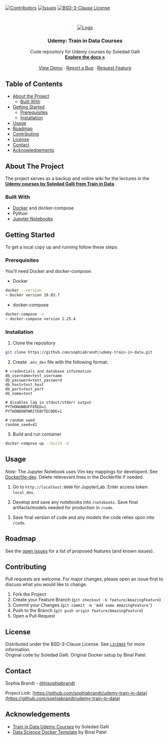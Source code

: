 [![Contributors][contributors-shield]][contributors-url]
[![Issues][issues-shield]][issues-url]
[![BSD-3-Clause License][license-shield]][license-url]

<!-- PROJECT LOGO -->
<br />
<p align="center">
  <a href="https://github.com/sophiabrandt/udemy-train-in-data">
    <img src="data/images/logo.png" alt="Logo">
  </a>

  <h3 align="center">Udemy: Train in Data Courses</h3>

  <p align="center">
    Code repository for Udemy courses by Soledad Galli
    <br />
    <a href="https://github.com/sophiabrandt/udemy-train-in-data"><strong>Explore the docs »</strong></a>
    <br />
    <br />
    <a href="https://github.com/sophiabrandt/udemy-train-in-data">View Demo</a>
    ·
    <a href="https://github.com/sophiabrandt/udemy-train-in-data/issues">Report a Bug</a>
    ·
    <a href="https://github.com/sophiabrandt/udemy-train-in-data/issues">Request Feature</a>
  </p>
</p>

<!-- TABLE OF CONTENTS -->

## Table of Contents

- [About the Project](#about-the-project)
  - [Built With](#built-with)
- [Getting Started](#getting-started)
  - [Prerequisites](#prerequisites)
  - [Installation](#installation)
- [Usage](#usage)
- [Roadmap](#roadmap)
- [Contributing](#contributing)
- [License](#license)
- [Contact](#contact)
- [Acknowledgements](#acknowledgements)

<!-- ABOUT THE PROJECT -->

## About The Project

The project serves as a backup and online wiki for the lectures in the **[Udemy courses by Soledad Galli from Train in Data][udemy]**.

### Built With

- [Docker](https://www.docker.com/) and docker-compose
- Python
- [Jupyter Notebooks](https://jupyter.org/)

<!-- GETTING STARTED -->

## Getting Started

To get a local copy up and running follow these steps:

### Prerequisites

You'll need Docker and docker-compose:

- Docker

```sh
docker --version
> Docker version 19.03.7
```

- docker-compose

```sh
docker-compose -v
> docker-compose version 1.25.4
```

### Installation

1. Clone the repository

```sh
git clone https://github.com/sophiabrandt/udemy-train-in-data.git
```

2. Create `.env_dev` file with the following format:

```
# credentials and database information
db_username=test_username
db_password=test_password
db_host=test_host
db_port=test_port
db_name=test

# disables lag in stdout/stderr output
PYTHONUNBUFFERED=1
PYTHONDONTWRITEBYTECODE=1

# random seed
random_seed=42
```

3. Build and run container

```sh
docker-compose up --build -d
```

<!-- USAGE EXAMPLES -->

## Usage

_Note:_ The Jupyter Notebook uses Vim key mappings for developent. See [Dockerfile-dev](docker/Dockerfile-dev). Delete relevevant lines in the Dockerfile if needed.

1. Go to `http://localhost:8008` for JupyterLab. Enter access token: `local_dev`.

2. Develop and save any notebooks into `/notebooks`. Save final artifacts/models needed for production in `/code`.

3. Save final version of code and any models the code relies upon into `/code`.

<!-- ROADMAP -->

## Roadmap

See the [open issues](https://github.com/sophiabrandt/udemy-train-in-data/issues) for a list of proposed features (and known issues).

<!-- CONTRIBUTING -->

## Contributing

Pull requests are welcome. For major changes, please open an issue first to discuss what you would like to change.

1. Fork the Project
2. Create your Feature Branch (`git checkout -b feature/AmazingFeature`)
3. Commit your Changes (`git commit -m 'Add some AmazingFeature'`)
4. Push to the Branch (`git push origin feature/AmazingFeature`)
5. Open a Pull Request

<!-- LICENSE -->

## License

Distributed under the BSD-3-Clause License. See [`LICENSE`](LICENSE.txt) for more information.  
Original code by Soledad Galli. Original Docker setup by Binal Patel.

<!-- CONTACT -->

## Contact

Sophia Brandt - [@hisophiabrandt](https://twitter.com/hisophiabrandt)

Project Link: [https://github.com/sophiabrandt/udemy-train-in-data](https://github.com/sophiabrandt/udemy-train-in-data)

<!-- ACKNOWLEDGEMENTS -->

## Acknowledgements

- [Train in Data Udemy Courses][udemy] by Soledad Galli
- [Data Science Docker Template](https://github.com/caesarnine/data-science-docker-template) by Binal Patel

<!-- MARKDOWN LINKS & IMAGES -->
<!-- https://www.markdownguide.org/basic-syntax/#reference-style-links -->

[contributors-shield]: https://img.shields.io/github/contributors/sophiabrandt/udemy-train-in-data.svg?style=flat-square
[contributors-url]: https://github.com/sophiabrandt/udemy-train-in-data/graphs/contributors
[forks-shield]: https://img.shields.io/github/forks/sophiabrandt/udemy-train-in-data.svg?style=flat-square
[forks-url]: https://github.com/sophiabrandt/udemy-train-in-data/network/members
[stars-shield]: https://img.shields.io/github/stars/sophiabrandt/udemy-train-in-data.svg?style=flat-square
[stars-url]: https://github.com/sophiabrandt/udemy-train-in-data/stargazers
[issues-shield]: https://img.shields.io/github/issues/sophiabrandt/udemy-train-in-data.svg?style=flat-square
[issues-url]: https://github.com/sophiabrandt/udemy-train-in-data/issues
[license-shield]: https://img.shields.io/badge/License-BSD%203--Clause-blue.svg
[license-url]: https://github.com/sophiabrandt/udemy-train-in-data/blob/master/LICENSE.txt
[product-screenshot]: images/screenshot.png
[udemy]: https://www.udemy.com/user/soledad-galli/
